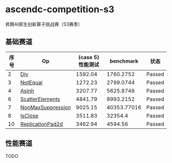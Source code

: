 # ascendc-competition-s3
昇腾AI原生创新算子挑战赛（S3赛季）

## 基础赛道

| 序号 | Op | (case 5) 性能测试 | benchmark | 状态 |
| ----- | ----- | ----- | ----- | ----- |
| 2 | [Div](basic/div/README.md) | 1592.04 | 1760.2752 | Passed |
| 3 | [NotEqual](basic/not_equal/README.md) | 1272.23 | 2799.0744 | Passed |
| 4 | [Asinh](basic/asinh/README.md) | 3207.77 | 5625.8748 | Passed |
| 6 | [ScatterElements](basic/scatter_elements/README.md) | 4841.79 | 8993.2152 | Passed |
| 7 | [NonMaxSuppression](basic/non_max_suppression/README.md) | 9025.15 | 40353.77016 | Passed |
| 8 | [IsClose](basic/is_close/README.md) | 3511.83 | 32354.4 | Passed |
| 10 | [ReplicationPad2d](basic/replication_pad2d/README.md) | 3462.94 | 4594.56 | Passed |

## 性能赛道

TODO